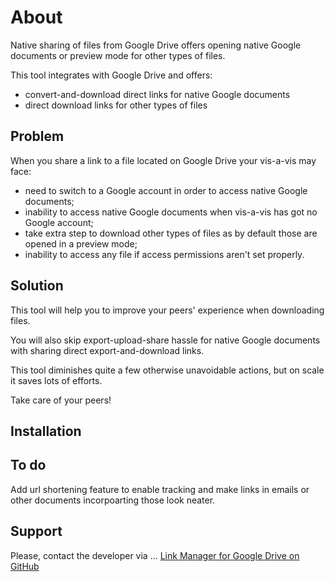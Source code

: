 # About

Native sharing of files from Google Drive offers 
opening native Google documents or preview mode 
for other types of files.

This tool integrates with Google Drive and offers:
 * convert-and-download direct links for native Google documents
 * direct download links for other types of files
 
## Problem

When you share a link to a file located on Google Drive your vis-a-vis may face:
* need to switch to a Google account in order to access native Google documents;
* inability to access native Google documents when vis-a-vis has got no Google account;
* take extra step to download other types of files as by default those are opened in a preview mode;
* inability to access any file if access permissions aren't set properly.

## Solution

This tool will help you to improve your peers'
experience when downloading files.

You will also skip export-upload-share hassle 
for native Google documents with sharing direct
export-and-download links.

This tool diminishes quite a few otherwise unavoidable actions, but on scale it saves lots of efforts.

Take care of your peers!

## Installation



## To do

Add url shortening feature to enable tracking
and make links in emails or other documents
incorpoarting those look neater.

## Support

Please, contact the developer via ...
[Link Manager for Google Drive on <md-icon alt="github" md-font-icon="mdi mdi-github-circle"></md-icon> GitHub](https://github.com/OleksiyRudenko/gd-linkman)